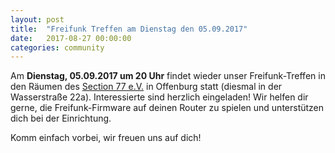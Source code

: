 ```yaml
---
layout: post
title:  "Freifunk Treffen am Dienstag den 05.09.2017"
date:   2017-08-27 00:00:00
categories: community
---
```

Am **Dienstag, 05.09.2017 um 20 Uhr** findet wieder unser Freifunk-Treffen in den Räumen des [Section 77 e.V.](https://section77.de) in Offenburg statt (diesmal in der Wasserstraße 22a). Interessierte sind herzlich eingeladen! Wir helfen dir gerne, die Freifunk-Firmware auf deinen Router zu spielen und unterstützen dich bei der Einrichtung.

Komm einfach vorbei, wir freuen uns auf dich!
